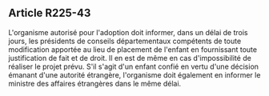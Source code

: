 ## Article R225-43

L'organisme autorisé pour l'adoption doit informer, dans un délai de trois jours, les présidents de conseils
départementaux compétents de toute modification apportée au lieu de placement de l'enfant en fournissant
toute justification de fait et de droit. Il en est de même en cas d'impossibilité de réaliser le projet prévu. S'il
s'agit d'un enfant confié en vertu d'une décision émanant d'une autorité étrangère, l'organisme doit également
en informer le ministre des affaires étrangères dans le même délai.

